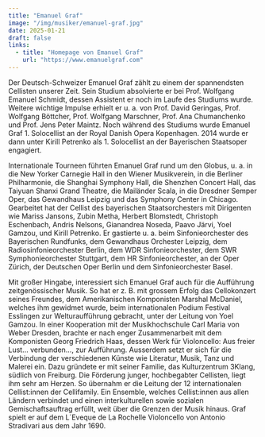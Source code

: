 ```yaml
---
title: "Emanuel Graf"
image: "/img/musiker/emanuel-graf.jpg"
date: 2025-01-21
draft: false
links:
  - title: "Homepage von Emanuel Graf"
    url: "https://www.emanuelgraf.com"
---
```


Der Deutsch-Schweizer Emanuel Graf zählt zu einem der spannendsten Cellisten unserer Zeit. Sein Studium absolvierte er bei Prof. Wolfgang Emanuel Schmidt, dessen Assistent er noch im Laufe des Studiums wurde. Weitere wichtige Impulse erhielt er u. a. von Prof. David Geringas, Prof. Wolfgang Böttcher, Prof. Wolfgang Marschner, Prof. Ana Chumanchenko und Prof. Jens Peter Maintz. Noch während des Studiums wurde Emanuel Graf 1. Solocellist an der Royal Danish Opera Kopenhagen. 2014 wurde er dann unter Kirill Petrenko als 1. Solocellist an der Bayerischen Staatsoper engagiert.

Internationale Tourneen führten Emanuel Graf rund um den Globus, u. a. in die New Yorker Carnegie Hall in den Wiener Musikverein, in die Berliner Philharmonie, die Shanghai Symphony Hall, die Shenzhen Concert Hall, das Taiyuan Shanxi Grand Theatre, die Mailänder Scala, in die Dresdner Semper Oper, das Gewandhaus Leipzig und das Symphony Center in Chicago. Gearbeitet hat der Cellist des bayerischen Staatsorchesters mit Dirigenten wie Mariss Jansons, Zubin Metha, Herbert Blomstedt, Christoph Eschenbach, Andris Nelsons, Gianandrea Noseda, Paavo Järvi, Yoel Gamzou, und Kirill Petrenko. Er gastierte u. a. beim Sinfonieorchester des Bayerischen Rundfunks, dem Gewandhaus Orchester Leipzig, dem Radiosinfonieorchester Berlin, dem WDR Sinfonieorchester, dem SWR Symphonieorchester Stuttgart, dem HR Sinfonieorchester, an der Oper Zürich, der Deutschen Oper Berlin und dem Sinfonieorchester Basel.

Mit großer Hingabe, interessiert sich Emanuel Graf auch für die Aufführung zeitgenössischer Musik. So hat er z. B. mit grossem Erfolg das Cellokonzert seines Freundes, dem Amerikanischen Komponisten Marshal McDaniel, welches ihm gewidmet wurde, beim internationalen Podium Festival Esslingen zur Welturaufführung gebracht, unter der Leitung von Yoel Gamzou. In einer Kooperation mit der Musikhochschule Carl Maria von Weber Dresden, brachte er nach enger Zusammenarbeit mit dem Komponisten Georg Friedrich Haas, dessen Werk für Violoncello: Aus freier Lust… verbunden…, zur Aufführung. Ausserdem setzt er sich für die Verbindung der verschiedenen Künste wie Literatur, Musik, Tanz und Malerei ein. Dazu gründete er mit seiner Familie, das Kulturzentrum 3Klang, südlich von Freiburg. Die Förderung junger, hochbegabter Cellisten, liegt ihm sehr am Herzen. So übernahm er die Leitung der 12 internationalen Cellist:innen der Cellifamily. Ein Ensemble, welches Cellist:innen aus allen Ländern verbindet und einen interkulturellen sowie sozialen Gemischaftsauftrag erfüllt, weit über die Grenzen der Musik hinaus. Graf spielt er auf dem L´Eveque de La Rochelle Violoncello von Antonio Stradivari aus dem Jahr 1690.